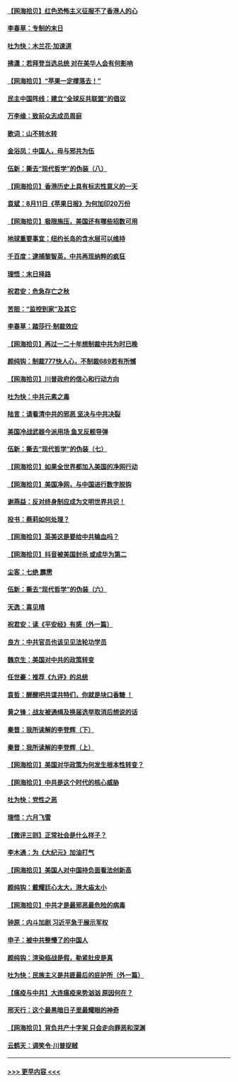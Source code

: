 #### [【网海拾贝】红色恐怖主义征服不了香港人的心](../pages/nsc993/n12329296.md?t=08150251) 
#### [李春草：专制的末日](../pages/nsc993/n12329079.md?t=08150251) 
#### [吐为快：木兰花‧加速道](../pages/nsc993/n12327366.md?t=08150251) 
#### [拂潇：若拜登当选总统 对在美华人会有何影响](../pages/nsc993/n12295996.md?t=08150251) 
#### [【网海拾贝】“苹果一定撑落去！”](../pages/nsc993/n12326784.md?t=08150251) 
#### [民主中国阵线：建立“全球反共联盟”的倡议](../pages/nsc993/n12324177.md?t=08150251) 
#### [万李缘：致前众志成员周庭](../pages/nsc993/n12324635.md?t=08150251) 
#### [歌词：山不转水转](../pages/nsc993/n12324599.md?t=08150251) 
#### [金浴凤：中国人，毋与邪共为伍](../pages/nsc993/n12324257.md?t=08150251) 
#### [伍新：撕去“现代哲学”的伪装（八）](../pages/nsc993/n12324188.md?t=08150251) 
#### [【网海拾贝】香港历史上具有标志性意义的一天](../pages/nsc993/n12324021.md?t=08150251) 
#### [袁斌：8月11日《苹果日报》为何加印20万份](../pages/nsc993/n12323955.md?t=08150251) 
#### [【网海拾贝】极限施压，美国还有哪些招数可用](../pages/nsc993/n12322512.md?t=08150251) 
#### [地球重要事宜：纽约长岛的含水层可以维持](../pages/nsc993/n12321844.md?t=08150251) 
#### [千百度：逮捕黎智英，中共再现纳粹的疯狂](../pages/nsc993/n12321777.md?t=08150251) 
#### [理悟：末日择路](../pages/nsc993/n12320812.md?t=08150251) 
#### [祝君安：危急存亡之秋](../pages/nsc993/n12320795.md?t=08150251) 
#### [苦胆：“监控到家”及其它](../pages/nsc993/n12320751.md?t=08150251) 
#### [李春草：踏莎行·制裁效应](../pages/nsc993/n12318290.md?t=08150251) 
#### [【网海拾贝】再过一二十年想制裁中共为时已晚](../pages/nsc993/n12318195.md?t=08150251) 
#### [颜纯钩：制裁777快人心，不制裁689若有所憾](../pages/nsc993/n12316912.md?t=08150251) 
#### [【网海拾贝】川普政府的信心和行动方向](../pages/nsc993/n12316673.md?t=08150251) 
#### [吐为快：中共元素之毒](../pages/nsc993/n12316547.md?t=08150251) 
#### [陆言：请看清中共的邪恶 坚决与中共决裂](../pages/nsc993/n12315784.md?t=08150251) 
#### [美国冷战武器今派用场 鱼叉反舰导弹](../pages/nsc993/n12316258.md?t=08150251) 
#### [伍新：撕去“现代哲学”的伪装（七）](../pages/nsc993/n12315846.md?t=08150251) 
#### [【网海拾贝】如果全世界都加入美国的净网行动](../pages/nsc993/n12315588.md?t=08150251) 
#### [【网海拾贝】美国净网，与中国进行数字脱钩](../pages/nsc993/n12312813.md?t=08150251) 
#### [谢燕益：反对终身制应成为文明世界共识！](../pages/nsc993/n12310465.md?t=08150251) 
#### [投书：蔡莉如何处理？](../pages/nsc993/n12310224.md?t=08150251) 
#### [【网海拾贝】英美这是要给中共输血吗？](../pages/nsc993/n12307646.md?t=08150251) 
#### [【网海拾贝】抖音被美国封杀 或成华为第二](../pages/nsc993/n12305277.md?t=08150251) 
#### [尘客：七绝 霹雳](../pages/nsc993/n12304053.md?t=08150251) 
#### [伍新：撕去“现代哲学”的伪装（六）](../pages/nsc993/n12303243.md?t=08150251) 
#### [天逸：喜见晴](../pages/nsc993/n12303226.md?t=08150251) 
#### [祝君安：读《平安经》有感（外一篇）](../pages/nsc993/n12303170.md?t=08150251) 
#### [良方：中共官员也该见见法轮功学员](../pages/nsc993/n12302985.md?t=08150251) 
#### [魏京生：美国对中共的政策转变](../pages/nsc993/n12302929.md?t=08150251) 
#### [任世豪：推荐《九评》的总统](../pages/nsc993/n12302838.md?t=08150251) 
#### [袁哲：醒醒吧共谍共特们，你就是块口香糖 ！](../pages/nsc993/n12302678.md?t=08150251) 
#### [黄之锋：战友被通缉及换届选举取消后想说的话](../pages/nsc993/n12302681.md?t=08150251) 
#### [秦晋：我所读解的李登辉（下）](../pages/nsc993/n12302171.md?t=08150251) 
#### [秦晋：我所读解的李登辉（上）](../pages/nsc993/n12301979.md?t=08150251) 
#### [【网海拾贝】美国对华政策为何发生根本性转变？](../pages/nsc993/n12302091.md?t=08150251) 
#### [【网海拾贝】中共是这个时代的核心威胁](../pages/nsc993/n12300541.md?t=08150251) 
#### [吐为快：党性之恶](../pages/nsc993/n12300263.md?t=08150251) 
#### [理悟：六月飞雪](../pages/nsc993/n12300243.md?t=08150251) 
#### [【微评三则】正常社会是什么样子？](../pages/nsc993/n12300228.md?t=08150251) 
#### [李木通：为《大纪元》加油打气](../pages/nsc993/n12280363.md?t=08150251) 
#### [【网海拾贝】美国人对中国持负面看法创新高](../pages/nsc993/n12298720.md?t=08150251) 
#### [颜纯钩：戴耀廷心太大，港大庙太小](../pages/nsc993/n12297682.md?t=08150251) 
#### [【网海拾贝】中共才是最邪恶最危险的病毒](../pages/nsc993/n12296470.md?t=08150251) 
#### [钟原：内斗加剧 习近平急于展示军权](../pages/nsc993/n12292544.md?t=08150251) 
#### [申子：被中共整懵了的中国人](../pages/nsc993/n12291389.md?t=08150251) 
#### [颜纯钩：渲染临战是假，勒紧肚皮是真](../pages/nsc993/n12290945.md?t=08150251) 
#### [吐为快：民族主义是共匪最后的庇护所（外一篇）](../pages/nsc993/n12290887.md?t=08150251) 
#### [【瘟疫与中共】大连瘟疫来势汹汹 原因何在？](../pages/nsc993/n12287474.md?t=08150251) 
#### [邢天行：这个最黑暗日子里最耀眼的神奇](../pages/nsc993/n12289882.md?t=08150251) 
#### [【网海拾贝】背负共产十字架 只会走向罪恶和深渊](../pages/nsc993/n12288290.md?t=08150251) 
#### [云鹤天：调笑令·川普捉贼](../pages/nsc993/n12285672.md?t=08150251) 

----
#### [ >>> 更早内容 <<< ](../indexes/nsc993-earlier.md)

